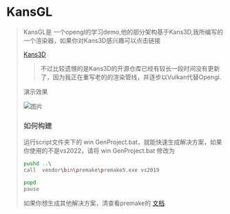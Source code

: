 # KansGL

> KansGL是 一个opengl的学习demo,他的部分架构基于Kans3D,我所编写的一个渲染器，如果你对Kans3D感兴趣可以点击链接
>
> [Kans3D](https://github.com/kanzakishigure/Kans3D)
>
> > 不过比较遗憾的是Kans3D的开源仓库已经有较长一段时间没有更新了，因为我正在重写老的的渲染管线，并逐步以Vulkan代替Opengl.
>
> 演示效果
>
> ![图片](https://cdn.staticaly.com/gh/KanShigure/image_repository@main/20221219/图片.44gchzkzry68.webp)
>
> ### 如何构建
>
> 运行script文件夹下的 win GenProject.bat，就能快速生成解决方案，如果你使用的不是vs2022，请将 win GenProject.bat 修改为
>
> ```bash
> pushd ..\
> call  vendor\bin\premake\premake5.exe vs2019
> 
> popd
> pause
> ```
>
> 如果你想生成其他解决方案，清查看premake的 [文档](https://premake.github.io/)
